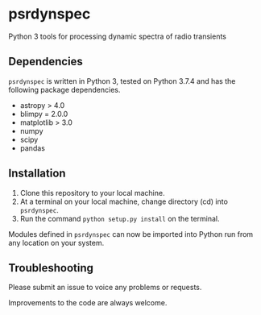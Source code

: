 # psrdynspec
Python 3 tools for processing dynamic spectra of radio transients

## Dependencies
```psrdynspec``` is written in Python 3, tested on Python 3.7.4 and has the following package dependencies.
- astropy > 4.0
- blimpy = 2.0.0
- matplotlib > 3.0
- numpy
- scipy
- pandas

## Installation
1. Clone this repository to your local machine.
2. At a terminal on your local machine, change directory (cd) into ```psrdynspec```. 
3. Run the command ```python setup.py install``` on the terminal.

Modules defined in ```psrdynspec``` can now be imported into Python run from any location on your system.

## Troubleshooting
Please submit an issue to voice any problems or requests.

Improvements to the code are always welcome.
